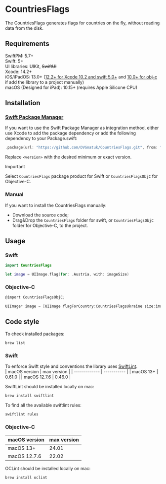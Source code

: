 # CountriesFlags

The CountriesFlags generates flags for countries on the fly, without reading data from the disk.

## Requirements

SwiftPM: 5.7+  
Swift: 5+  
UI libraries: UIKit, ~~SwiftUI~~  
Xcode: 14.2+  
iOS/iPadOS: 13.0+ ([12.2+ for Xcode 10.2 and swift 5.0+](https://xcodereleases.com/?scope=release) and [10.0+ for obj-c](https://xcodereleases.com/?scope=release) if add the library to a project manually)  
macOS (Designed for iPad): 10.15+ (requires Apple Silicone CPU)  

## Installation

### [Swift Package Manager](https://swift.org/package-manager/)

If you want to use the Swift Package Manager as integration method, either use Xcode to add the package dependency or add the following dependency to your Package.swift:

```swift
.package(url: "https://github.com/DVGnatuk/CountriesFlags.git", from: "<version>"),
```

Replace `<version>` with the desired minimum or exact version.

> [!IMPORTANT]
> Select `CountriesFlags` package product for Swift or `CountriesFlagsObjC` for Objective-C.

### Manual

If you want to install the CountriesFlags manually:

* Download the source code;
* Drag&Drop the `CountriesFlags` folder for swift, or `CountriesFlagsObjC` folder for Objective-C, to the project.

## Usage

### Swift

```swift
import CountriesFlags

let image = UIImage.flag(for: .Austria, with: imageSize)
```

### Objective-C

```objectivec
@import CountriesFlagsObjC;

UIImage* image = [UIImage flagForCountry:CountriesFlagsUkraine size:imageSize)]
```

## Code style

To check installed packages:

```bash
brew list
```

### Swift

To enforce Swift style and conventions the library uses [SwiftLint](https://github.com/realm/SwiftLint).  
| macOS version | max version |
| ------------- | ----------- |
| macOS 13+     | 0.61.0      |
| macOS 12.7.6  | 0.46.0      |

SwiftLint should be installed locally on mac:

```bash
brew install swiftlint
```
To find all the available swiftlint rules:

```bash
swiftlint rules
```

### Objective-C

| macOS version | max version |
| ------------- | ----------- |
| macOS 13+     | 24.01       |
| macOS 12.7.6  | 22.02       |

OCLint should be installed locally on mac:

```bash
brew install oclint
```
